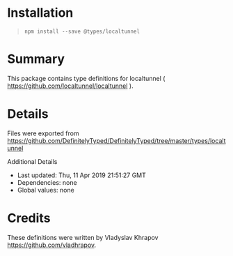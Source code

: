 # Installation
> `npm install --save @types/localtunnel`

# Summary
This package contains type definitions for localtunnel ( https://github.com/localtunnel/localtunnel ).

# Details
Files were exported from https://github.com/DefinitelyTyped/DefinitelyTyped/tree/master/types/localtunnel

Additional Details
 * Last updated: Thu, 11 Apr 2019 21:51:27 GMT
 * Dependencies: none
 * Global values: none

# Credits
These definitions were written by Vladyslav Khrapov <https://github.com/vladhrapov>.
